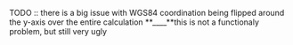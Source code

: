 TODO :: there is a big issue with WGS84 coordination being flipped around the y-axis over the entire calculation
**\_\_\_\_**this is not a functionaly problem, but still very ugly
